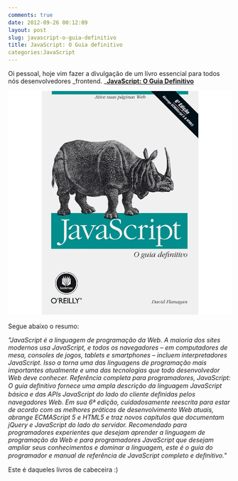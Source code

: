 ```yaml
---
comments: true
date: 2012-09-26 00:12:09
layout: post
slug: javascript-o-guia-definitivo
title: JavaScript: O Guia definitivo
categories:JavaScript
---
```


Oi pessoal, hoje vim fazer a divulgação de um livro essencial para todos nós desenvolvedores _frontend.
_**[JavaScript: O Guia Definitivo](http://www.grupoa.com.br/site/exatas-sociais-e-aplicadas/2/71/75/7348/7349/0/javascript.aspx)**

[![JavaScript: O Guia Definitivo](/img/js-definitive-guide.jpg)](http://www.grupoa.com.br/site/exatas-sociais-e-aplicadas/2/71/75/7348/7349/0/javascript.aspx)

Segue abaixo o resumo:

_"JavaScript é a linguagem de programação da Web. A maioria dos sites modernos usa JavaScript, e todos os navegadores – em computadores de mesa, consoles de jogos, tablets e smartphones – incluem interpretadores JavaScript. Isso a torna uma das linguagens de programação mais importantes atualmente e uma das tecnologias que todo desenvolvedor Web deve conhecer._
_Referência completa para programadores, JavaScript: O guia deﬁnitivo fornece uma ampla descrição da linguagem JavaScript básica e das APIs JavaScript do lado do cliente deﬁnidas pelos navegadores Web. Em sua 6ª edição, cuidadosamente reescrita para estar de acordo com as melhores práticas de desenvolvimento Web atuais, abrange ECMAScript 5 e HTML5 e traz novos capítulos que documentam jQuery e JavaScript do lado do servidor._
_Recomendado para programadores experientes que desejam aprender a linguagem de programação da Web e para programadores JavaScript que desejam ampliar seus conhecimentos e dominar a linguagem, este é o guia do programador e manual de referência de JavaScript completo e deﬁnitivo._"

Este é daqueles livros de cabeceira :)